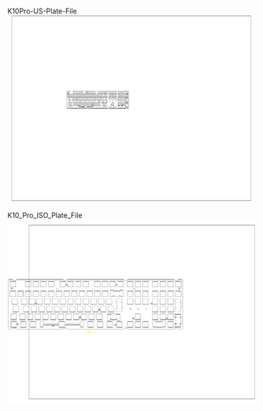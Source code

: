 <br/>K10Pro-US-Plate-File<br/>![image](./K10Pro-US-Plate-File.png)<br/>
<br/>K10_Pro_ISO_Plate_File<br/>![image](./K10_Pro_ISO_Plate_File.png)<br/>
